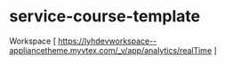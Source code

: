 # service-course-template

Workspace
[ https://lyhdevworkspace--appliancetheme.myvtex.com/_v/app/analytics/realTime ]